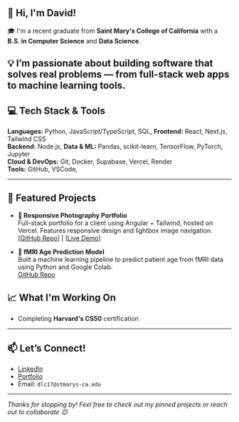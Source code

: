 ## 👋 Hi, I'm David!

<!--
**DLC-17/DLC-17** is a ✨ _special_ ✨ repository because its `README.md` (this file) appears on your GitHub profile.
-->
🎓 I'm a recent graduate from **Saint Mary's College of California** with a **B.S. in Computer Science** and **Data Science**.  

💡 I’m passionate about building software that solves real problems — from full-stack web apps to machine learning tools.
---

## 💻 Tech Stack & Tools
**Languages:** Python, JavaScript/TypeScript, SQL, 
**Frontend:** React, Next.js, Tailwind CSS  
**Backend:** Node.js,
**Data & ML:** Pandas, scikit-learn, TensorFlow, PyTorch, Jupyter  
**Cloud & DevOps:** Git, Docker, Supabase, Vercel, Render  
**Tools:** GitHub, VSCode,

---

## 🚀 Featured Projects
- **📸 Responsive Photography Portfolio**  
  Full-stack portfolio for a client using Angular + Tailwind, hosted on Vercel. Features responsive design and lightbox image navigation.  
  [[GitHub Repo](https://github.com/DLC-17/RT-Portfolio)] | [[Live Demo](https://rt-portfolio-drab.vercel.app)]

- **🧠 fMRI Age Prediction Model**  
  Built a machine learning pipeline to predict patient age from fMRI data using Python and Google Colab.  
  [GitHub Repo](#)



## 📈 What I'm Working On
- Completing **Harvard's CS50** certification  

---

## 📫 Let’s Connect!
- [LinkedIn](https://www.linkedin.com/in/david-coleman17/)
- [Portfolio](https://portfolio-site-7j28g11em-david-colemans-projects-415c0670.vercel.app)
- Email: `dlc17@stmarys-ca.edu`

---

_Thanks for stopping by! Feel free to check out my pinned projects or reach out to collaborate 😊_

